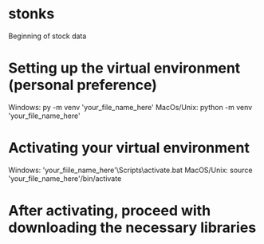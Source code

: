 # stonks
Beginning of stock data 


# Setting up the virtual environment (personal preference) 
Windows: py -m venv 'your_file_name_here' 
MacOs/Unix: python -m venv 'your_file_name_here'

# Activating your virtual environment 
Windows: 'your_fiile_name_here'\Scripts\activate.bat
MacOS/Unix: source 'your_file_name_here'/bin/activate 

# After activating, proceed with downloading the necessary libraries 
